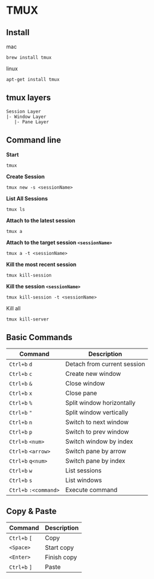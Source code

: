 # TMUX
## Install

mac
```
brew install tmux
```
linux
```
apt-get install tmux
```
## tmux layers
```
Session Layer
|- Window Layer
   |- Pane Layer
```

## Command line

**Start**
```
tmux
```
**Create Session**
```
tmux new -s <sessionName>
```
**List All Sessions**
```
tmux ls
```
**Attach to the latest session**
```
tmux a
```
**Attach to the target session `<sessionName>`**
```
tmux a -t <sessionName>
```
**Kill the most recent session**
```
tmux kill-session
```
**Kill the session `<sessionName>`**
```
tmux kill-session -t <sessionName>
```
Kill all
```
tmux kill-server
```

## Basic Commands

| Command               | Description                 |
| --------------------- | --------------------------- |
| `Ctrl+b` `d`          | Detach from current session |
| `Ctrl+b` `c`          | Create new window           |
| `Ctrl+b` `&`          | Close window                |
| `Ctrl+b` `x`          | Close pane                  |
| `Ctrl+b` `%`          | Split window horizontally   |
| `Ctrl+b` `"`          | Split window vertically     |
| `Ctrl+b` `n`          | Switch to next window       |
| `Ctrl+b` `p`          | Switch to prev window       |
| `Ctrl+b` `<num>`      | Switch window by index      |
| `Ctrl+b` `<arrow>`    | Switch pane by arrow        |
| `Ctrl+b` `q<num>`     | Switch pane by index        |
| `Ctrl+b` `w`          | List sessions               |
| `Ctrl+b` `s`          | List windows                |
| `Ctrl+b` `:<command>` | Execute command             |

## Copy & Paste

| Command      | Description |
| ------------ | ----------- |
| `Ctrl+b` `[` | Copy        |
| `<Space>`    | Start copy  |
| `<Enter>`    | Finish copy |
| `Ctrl+b` `]` | Paste       |
